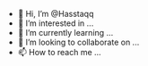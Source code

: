 - 👋 Hi, I’m @Hasstaqq
- 👀 I’m interested in ...
- 🌱 I’m currently learning ...
- 💞️ I’m looking to collaborate on ...
- 📫 How to reach me ...

<!---
Hasstaqq/Hasstaqq is a ✨ special ✨ repository because its `README.md` (this file) appears on your GitHub profile.
You can click the Preview link to take a look at your changes.
--->
